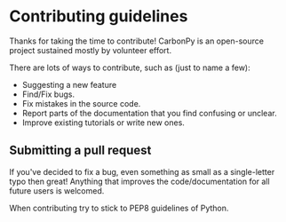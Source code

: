 # Contributing guidelines

Thanks for taking the time to contribute! CarbonPy is an open-source
project sustained mostly by volunteer effort.

There are lots of ways to contribute, such as (just to name a few):

- Suggesting a new feature
- Find/Fix bugs.
- Fix mistakes in the source code.
- Report parts of the documentation that you find confusing or unclear.
- Improve existing tutorials or write new ones.


## Submitting a pull request

If you've decided to fix a bug, even something as small as a single-letter
typo then great! Anything that improves the code/documentation for all
future users is welcomed.

When contributing try to stick to PEP8 guidelines of Python.